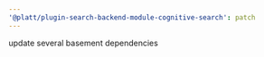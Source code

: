 ```yaml
---
'@platt/plugin-search-backend-module-cognitive-search': patch
---
```


update several basement dependencies
